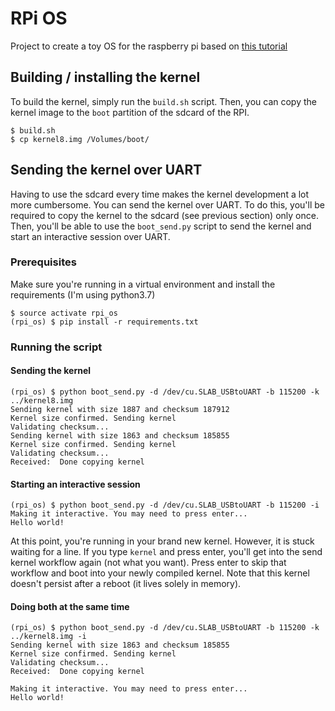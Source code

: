 # RPi OS

Project to create a toy OS for the raspberry pi based on [this tutorial](https://github.com/s-matyukevich/raspberry-pi-os)

## Building / installing the kernel

To build the kernel, simply run the `build.sh` script. Then, you can copy the kernel image to the `boot` partition of the
sdcard of the RPI.

```
$ build.sh
$ cp kernel8.img /Volumes/boot/
```

## Sending the kernel over UART

Having to use the sdcard every time makes the kernel development a lot more cumbersome. You can send the kernel over UART.
To do this, you'll be required to copy the kernel to the sdcard (see previous section) only once. Then, you'll be able to
use the `boot_send.py` script to send the kernel and start an interactive session over UART.

### Prerequisites

Make sure you're running in a virtual environment and install the requirements (I'm using python3.7)

```
$ source activate rpi_os
(rpi_os) $ pip install -r requirements.txt
```

### Running the script

#### Sending the kernel

```
(rpi_os) $ python boot_send.py -d /dev/cu.SLAB_USBtoUART -b 115200 -k ../kernel8.img
Sending kernel with size 1887 and checksum 187912
Kernel size confirmed. Sending kernel
Validating checksum...
Sending kernel with size 1863 and checksum 185855
Kernel size confirmed. Sending kernel
Validating checksum...
Received:  Done copying kernel
```

#### Starting an interactive session

```
(rpi_os) $ python boot_send.py -d /dev/cu.SLAB_USBtoUART -b 115200 -i
Making it interactive. You may need to press enter...
Hello world!
```

At this point, you're running in your brand new kernel. However, it is stuck waiting for a line. If you type `kernel` and press
enter, you'll get into the send kernel workflow again (not what you want). Press enter to skip that workflow and boot into your
newly compiled kernel. Note that this kernel doesn't persist after a reboot (it lives solely in memory).

#### Doing both at the same time

```
(rpi_os) $ python boot_send.py -d /dev/cu.SLAB_USBtoUART -b 115200 -k ../kernel8.img -i
Sending kernel with size 1863 and checksum 185855
Kernel size confirmed. Sending kernel
Validating checksum...
Received:  Done copying kernel

Making it interactive. You may need to press enter...
Hello world!
```
